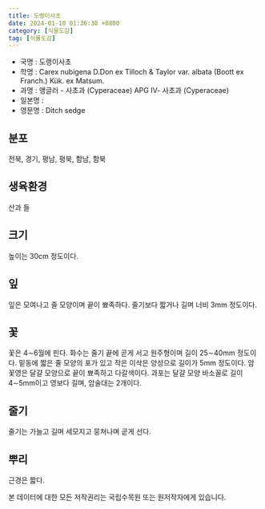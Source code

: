```yaml
---
title: 도랭이사초
date: 2024-01-10 01:36:38 +0800
category: [식물도감]
tag: [식물도감]
---
```




- 국명 : 도랭이사초
- 학명 : Carex nubigena D.Don ex Tilloch & Taylor var. albata (Boott ex Franch.) Kük. ex Matsum.
- 과명 : 앵글러 - 사초과 (Cyperaceae) APG Ⅳ- 사초과 (Cyperaceae)
- 일본명 : 
- 영문명 : Ditch sedge


## 분포
전북, 경기, 평남, 평북, 함남, 함북
## 생육환경
산과 들
## 크기
높이는 30cm 정도이다.
## 잎
잎은 모여나고 줄 모양이며 끝이 뾰족하다. 줄기보다 짧거나 길며 너비 3mm 정도이다.
## 꽃
꽃은 4∼6월에 핀다. 화수는 줄기 끝에 곧게 서고 원주형이며 길이 25∼40mm 정도이다. 밑동에 짧은 줄 모양의 포가 있고 작은 이삭은 양성으로 길이가 5mm 정도이다. 암꽃영은 달걀 모양으로 끝이 뾰족하고 다갈색이다. 과포는 달걀 모양 바소꼴로 길이 4∼5mm이고 영보다 길며, 암술대는 2개이다.
## 줄기
줄기는 가늘고 길며 세모지고 뭉쳐나며 곧게 선다.
## 뿌리
근경은 짧다.






본 데이터에 대한 모든 저작권리는 국립수목원 또는 원저작자에게 있습니다.
